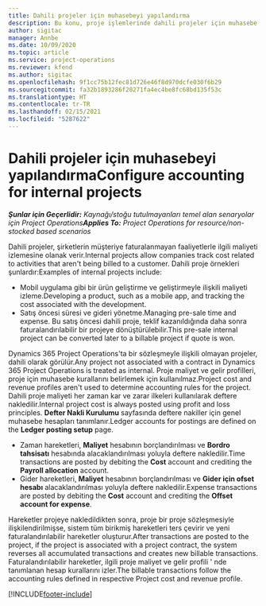 ```yaml
---
title: Dahili projeler için muhasebeyi yapılandırma
description: Bu konu, proje işlemlerinde dahili projeler için muhasebe uygulamaları ayarlama hakkında bilgi sağlar.
author: sigitac
manager: Annbe
ms.date: 10/09/2020
ms.topic: article
ms.service: project-operations
ms.reviewer: kfend
ms.author: sigitac
ms.openlocfilehash: 9f1cc75b12fec81d726e46f8d970dcfe030f6b29
ms.sourcegitcommit: fa32b1893286f20271fa4ec4be8fc68bd135f53c
ms.translationtype: HT
ms.contentlocale: tr-TR
ms.lasthandoff: 02/15/2021
ms.locfileid: "5287622"
---
```

# <a name="configure-accounting-for-internal-projects"></a><span data-ttu-id="aea83-103">Dahili projeler için muhasebeyi yapılandırma</span><span class="sxs-lookup"><span data-stu-id="aea83-103">Configure accounting for internal projects</span></span>

<span data-ttu-id="aea83-104">_**Şunlar için Geçerlidir:** Kaynağı/stoğu tutulmayanları temel alan senaryolar için Project Operations_</span><span class="sxs-lookup"><span data-stu-id="aea83-104">_**Applies To:** Project Operations for resource/non-stocked based scenarios_</span></span>

<span data-ttu-id="aea83-105">Dahili projeler, şirketlerin müşteriye faturalanmayan faaliyetlerle ilgili maliyeti izlemesine olanak verir.</span><span class="sxs-lookup"><span data-stu-id="aea83-105">Internal projects allow companies track cost related to activities that aren't being billed to a customer.</span></span> <span data-ttu-id="aea83-106">Dahili proje örnekleri şunlardır:</span><span class="sxs-lookup"><span data-stu-id="aea83-106">Examples of internal projects include:</span></span>

- <span data-ttu-id="aea83-107">Mobil uygulama gibi bir ürün geliştirme ve geliştirmeyle ilişkili maliyeti izleme.</span><span class="sxs-lookup"><span data-stu-id="aea83-107">Developing a product, such as a mobile app, and tracking the cost associated with the development.</span></span>
- <span data-ttu-id="aea83-108">Satış öncesi süresi ve gideri yönetme.</span><span class="sxs-lookup"><span data-stu-id="aea83-108">Managing pre-sale time and expense.</span></span> <span data-ttu-id="aea83-109">Bu satış öncesi dahili proje, teklif kazanıldığında daha sonra faturalandırılabilir bir projeye dönüştürülebilir.</span><span class="sxs-lookup"><span data-stu-id="aea83-109">This pre-sale internal project can be converted later to a billable project if quote is won.</span></span>

<span data-ttu-id="aea83-110">Dynamics 365 Project Operations'ta bir sözleşmeyle ilişkili olmayan projeler, dahili olarak görülür.</span><span class="sxs-lookup"><span data-stu-id="aea83-110">Any project not associated with a contract in Dynamics 365 Project Operations is treated as internal.</span></span> <span data-ttu-id="aea83-111">Proje maliyet ve gelir profilleri, proje için muhasebe kurallarını belirlemek için kullanılmaz.</span><span class="sxs-lookup"><span data-stu-id="aea83-111">Project cost and revenue profiles aren't used to determine accounting rules for the project.</span></span> <span data-ttu-id="aea83-112">Dahili proje maliyeti her zaman kar ve zarar ilkeleri kullanılarak deftere nakledilir.</span><span class="sxs-lookup"><span data-stu-id="aea83-112">Internal project cost is always posted using profit and loss principles.</span></span> <span data-ttu-id="aea83-113">**Defter Nakli Kurulumu** sayfasında deftere nakiller için genel muhasebe hesapları tanımlanır.</span><span class="sxs-lookup"><span data-stu-id="aea83-113">Ledger accounts for postings are defined on the **Ledger posting setup** page.</span></span>

- <span data-ttu-id="aea83-114">Zaman hareketleri, **Maliyet** hesabının borçlandırılması ve **Bordro tahsisatı** hesabında alacaklandırılması yoluyla deftere nakledilir.</span><span class="sxs-lookup"><span data-stu-id="aea83-114">Time transactions are posted by debiting the **Cost** account and crediting the **Payroll allocation** account.</span></span>
- <span data-ttu-id="aea83-115">Gider hareketleri, **Maliyet** hesabının borçlandırılması ve **Gider için ofset hesabı** alacaklandırılması yoluyla deftere nakledilir.</span><span class="sxs-lookup"><span data-stu-id="aea83-115">Expense transactions are posted by debiting the **Cost** account and crediting the **Offset account for expense**.</span></span>

<span data-ttu-id="aea83-116">Hareketler projeye nakledildikten sonra, proje bir proje sözleşmesiyle ilişkilendirilmişse, sistem tüm birikmiş hareketleri ters çevirir ve yeni faturalandırılabilir hareketler oluşturur.</span><span class="sxs-lookup"><span data-stu-id="aea83-116">After transactions are posted to the project, if the project is associated with a project contract, the system reverses all accumulated transactions and creates new billable transactions.</span></span> <span data-ttu-id="aea83-117">Faturalandırılabilir hareketler, ilgili proje maliyet ve gelir profili ' nde tanımlanan hesap kurallarını izler.</span><span class="sxs-lookup"><span data-stu-id="aea83-117">The billable transactions follow the accounting rules defined in respective Project cost and revenue profile.</span></span>




[!INCLUDE[footer-include](../includes/footer-banner.md)]